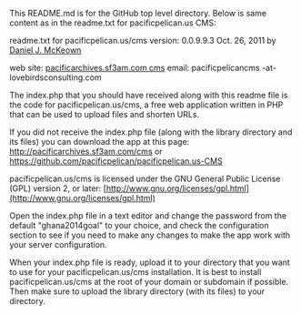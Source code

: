This README.md is for the GitHub top level directory. Below is same content as in the readme.txt for pacificpelican.us CMS:

readme.txt for pacificpelican.us/cms
version: 0.0.9.9.3
Oct. 26, 2011
by [Daniel J. McKeown](http://djmcloud.com)

web site: [pacificarchives.sf3am.com cms](http://pacificarchives.sf3am.com/cms)
										email: pacificpelicancms -at- lovebirdsconsulting.com

The index.php that you should have received along with this readme file is the code for pacificpelican.us/cms, a free web application written in PHP that can be used to upload files and shorten URLs.

If you did not receive the index.php file (along with the library directory and its files) you can download the app at this page:
http://pacificarchives.sf3am.com/cms
or
https://github.com/pacificpelican/pacificpelican.us-CMS

pacificpelican.us/cms is licensed under the GNU General Public License (GPL) version 2, or later:
					[http://www.gnu.org/licenses/gpl.html](http://www.gnu.org/licenses/gpl.html)

Open the index.php file in a text editor and change the password from the default "ghana2014goal" to your choice, and check the configuration section to see if you need to make any changes to make the app work with your server configuration.

When your index.php file is ready, upload it to your directory that you want to use for your pacificpelican.us/cms installation.  It is best to install pacificpelican.us/cms at the root of your domain or subdomain if possible.  Then make sure to upload the library directory (with its files) to your directory.
